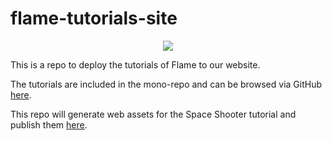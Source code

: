 # flame-tutorials-site

<p align="center">
  <a title="Discord" href="https://discord.gg/pxrBmy4" ><img src="https://img.shields.io/discord/509714518008528896.svg" /></a>
</p>

This is a repo to deploy the tutorials of Flame to our website.

The tutorials are included in the mono-repo and can be browsed via GitHub [here](https://github.com/flame-engine/flame/tree/main/tutorials).

This repo will generate web assets for the Space Shooter tutorial and publish them [here](https://tutorials.flame-engine.org).

